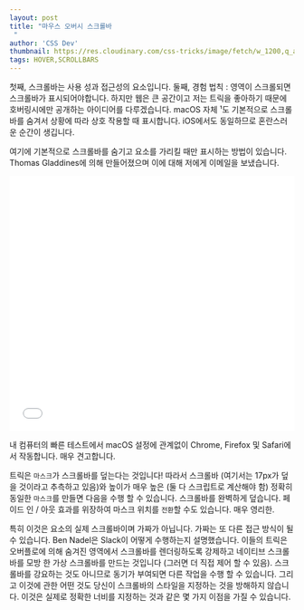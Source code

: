```yaml
---
layout: post
title: "마우스 오버시 스크롤바
 "
author: 'CSS Dev'
thumbnail: https://res.cloudinary.com/css-tricks/image/fetch/w_1200,q_auto,f_auto/https://css-tricks.com/wp-content/uploads/2021/01/scrollbar-hover.jpg
tags: HOVER,SCROLLBARS
---
```



첫째, 스크롤바는 사용 성과 접근성의 요소입니다.
 둘째, 경험 법칙 : 영역이 스크롤되면 스크롤바가 표시되어야합니다.
 하지만 웹은 큰 공간이고 저는 트릭을 좋아하기 때문에 호버링시에만 공개하는 아이디어를 다루겠습니다.
 macOS 자체 ¹도 기본적으로 스크롤바를 숨겨서 상황에 따라 상호 작용할 때 표시합니다.
 iOS에서도 동일하므로 혼란스러운 순간이 생깁니다.
 

여기에 기본적으로 스크롤바를 숨기고 요소를 가리킬 때만 표시하는 방법이 있습니다.
 Thomas Gladdines에 의해 만들어졌으며 이에 대해 저에게 이메일을 보냈습니다.
 

<div class="wp-block-cp-codepen-gutenberg-embed-block cp_embed_wrapper resizable" style="height: 450px;"><iframe id="cp_embed_vYXzWgW" src="//codepen.io/anon/embed/vYXzWgW?height=450&amp;theme-id=1&amp;slug-hash=vYXzWgW&amp;default-tab=css,result" height="450" scrolling="no" frameborder="0" allowfullscreen="" allowpaymentrequest="" name="CodePen Embed vYXzWgW" title="CodePen Embed vYXzWgW" class="cp_embed_iframe" style="width: 100%; overflow: hidden; height: 100%;">CodePen Embed Fallback</iframe><div class="win-size-grip" style="touch-action: none;"></div></div>

내 컴퓨터의 빠른 테스트에서 macOS 설정에 관계없이 Chrome, Firefox 및 Safari에서 작동합니다.
 매우 견고합니다.
 

트릭은 `마스크`가 스크롤바를 덮는다는 것입니다!
 따라서 스크롤바 (여기서는 17px가 덮을 것이라고 추측하고 있음)와 높이가 매우 높은 (둘 다 스크립트로 계산해야 함) 정확히 동일한 `마스크`를 만들면 다음을 수행 할 수 있습니다.
 스크롤바를 완벽하게 덮습니다.
 페이드 인 / 아웃 효과를 위장하여 마스크 위치를 `전환`할 수도 있습니다.
 매우 영리한.
 

특히 이것은 요소의 실제 스크롤바이며 가짜가 아닙니다.
 가짜는 또 다른 접근 방식이 될 수 있습니다.
 Ben Nadel은 Slack이 어떻게 수행하는지 설명했습니다.
 이들의 트릭은 오버플로에 의해 숨겨진 영역에서 스크롤바를 렌더링하도록 강제하고 네이티브 스크롤바를 모방 한 가상 스크롤바를 만드는 것입니다 (그러면 더 직접 제어 할 수 있음).
 스크롤바를 강요하는 것도 아니므로 동기가 부여되면 다른 작업을 수행 할 수 있습니다.
 그리고 이것에 관한 어떤 것도 당신이 스크롤바의 스타일을 지정하는 것을 방해하지 않습니다. 이것은 실제로 정확한 너비를 지정하는 것과 같은 몇 가지 이점을 가질 수 있습니다.
 
